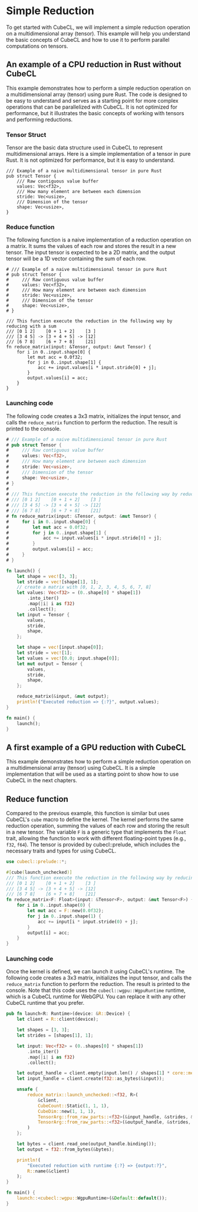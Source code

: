 # Simple Reduction

To get started with CubeCL, we will implement a simple reduction operation on a multidimensional array (tensor). This example will help you understand the basic concepts of CubeCL and how to use it to perform parallel computations on tensors.

## An example of a CPU reduction in Rust without CubeCL
This example demonstrates how to perform a simple reduction operation on a multidimensional array (tensor) using pure Rust. The code is designed to be easy to understand and serves as a starting point for more complex operations that can be parallelized with CubeCL. It is not optimized for performance, but it illustrates the basic concepts of working with tensors and performing reductions.

### Tensor Struct
Tensor are the basic data structure used in CubeCL to represent multidimensional arrays. Here is a simple implementation of a tensor in pure Rust. It is not optimized for performance, but it is easy to understand.
```rust,ignore
/// Example of a naive multidimensional tensor in pure Rust
pub struct Tensor {
    /// Raw contiguous value buffer
    values: Vec<f32>,
    /// How many element are between each dimension
    stride: Vec<usize>,
    /// Dimension of the tensor
    shape: Vec<usize>,
}
```

### Reduce function
The following function is a naive implementation of a reduction operation on a matrix. It sums the values of each row and stores the result in a new tensor. The input tensor is expected to be a 2D matrix, and the output tensor will be a 1D vector containing the sum of each row.
```rust,ignore
# /// Example of a naive multidimensional tensor in pure Rust
# pub struct Tensor {
#     /// Raw contiguous value buffer
#     values: Vec<f32>,
#     /// How many element are between each dimension
#     stride: Vec<usize>,
#     /// Dimension of the tensor
#     shape: Vec<usize>,
# }

/// This function execute the reduction in the following way by reducing with a sum
/// [0 1 2]    [0 + 1 + 2]    [3 ]
/// [3 4 5] -> [3 + 4 + 5] -> [12]
/// [6 7 8]    [6 + 7 + 8]    [21]
fn reduce_matrix(input: &Tensor, output: &mut Tensor) {
    for i in 0..input.shape[0] {
        let mut acc = 0.0f32;
        for j in 0..input.shape[1] {
            acc += input.values[i * input.stride[0] + j];
        }
        output.values[i] = acc;
    }
}
```

### Launching code
The following code creates a 3x3 matrix, initializes the input tensor, and calls the `reduce_matrix` function to perform the reduction. The result is printed to the console.
```rust
# /// Example of a naive multidimensional tensor in pure Rust
# pub struct Tensor {
#     /// Raw contiguous value buffer
#     values: Vec<f32>,
#     /// How many element are between each dimension
#     stride: Vec<usize>,
#     /// Dimension of the tensor
#     shape: Vec<usize>,
# }
#
# /// This function execute the reduction in the following way by reducing with a sum
# /// [0 1 2]    [0 + 1 + 2]    [3 ]
# /// [3 4 5] -> [3 + 4 + 5] -> [12]
# /// [6 7 8]    [6 + 7 + 8]    [21]
# fn reduce_matrix(input: &Tensor, output: &mut Tensor) {
#     for i in 0..input.shape[0] {
#         let mut acc = 0.0f32;
#         for j in 0..input.shape[1] {
#             acc += input.values[i * input.stride[0] + j];
#         }
#         output.values[i] = acc;
#     }
# }

fn launch() {
    let shape = vec![3, 3];
    let stride = vec![shape[1], 1];
    // create a matrix with [0, 1, 2, 3, 4, 5, 6, 7, 8]
    let values: Vec<f32> = (0..shape[0] * shape[1])
        .into_iter()
        .map(|i| i as f32)
        .collect();
    let input = Tensor {
        values,
        stride,
        shape,
    };

    let shape = vec![input.shape[0]];
    let stride = vec![1];
    let values = vec![0.0; input.shape[0]];
    let mut output = Tensor {
        values,
        stride,
        shape,
    };

    reduce_matrix(&input, &mut output);
    println!("Executed reduction => {:?}", output.values);
}

fn main() {
    launch();
}
```

## A first example of a GPU reduction with CubeCL
This example demonstrates how to perform a simple reduction operation on a multidimensional array (tensor) using CubeCL. It is a simple implementation that will be used as a starting point to show how to use CubeCL in the next chapters.

## Reduce function
Compared to the previous example, this function is similar but uses CubeCL's `cube` macro to define the kernel. The kernel performs the same reduction operation, summing the values of each row and storing the result in a new tensor. The variable `F` is a generic type that implements the `Float` trait, allowing the function to work with different floating-point types (e.g., `f32`, `f64`). The tensor is provided by cubecl::prelude, which includes the necessary traits and types for using CubeCL.
```rust
use cubecl::prelude::*;

#[cube(launch_unchecked)]
/// This function execute the reduction in the following way by reducing with a sum
/// [0 1 2]    [0 + 1 + 2]    [3 ]
/// [3 4 5] -> [3 + 4 + 5] -> [12]
/// [6 7 8]    [6 + 7 + 8]    [21]
fn reduce_matrix<F: Float>(input: &Tensor<F>, output: &mut Tensor<F>) {
    for i in 0..input.shape(0) {
        let mut acc = F::new(0.0f32);
        for j in 0..input.shape(1) {
            acc += input[i * input.stride(0) + j];
        }
        output[i] = acc;
    }
}
```

### Launching code
Once the kernel is defined, we can launch it using CubeCL's runtime. The following code creates a 3x3 matrix, initializes the input tensor, and calls the `reduce_matrix` function to perform the reduction. The result is printed to the console. Note that this code uses the `cubecl::wgpu::WgpuRuntime` runtime, which is a CubeCL runtime for WebGPU. You can replace it with any other CubeCL runtime that you prefer. 
```rust
pub fn launch<R: Runtime>(device: &R::Device) {
    let client = R::client(device);

    let shapes = [3, 3];
    let strides = [shapes[1], 1];

    let input: Vec<f32> = (0..shapes[0] * shapes[1])
        .into_iter()
        .map(|i| i as f32)
        .collect();

    let output_handle = client.empty(input.len() / shapes[1] * core::mem::size_of::<f32>());
    let input_handle = client.create(f32::as_bytes(&input));

    unsafe {
        reduce_matrix::launch_unchecked::<f32, R>(
            &client,
            CubeCount::Static(1, 1, 1),
            CubeDim::new(1, 1, 1),
            TensorArg::from_raw_parts::<f32>(&input_handle, &strides, &shapes, 1),
            TensorArg::from_raw_parts::<f32>(&output_handle, &strides, &[shapes[0]], 1),
        )
    };

    let bytes = client.read_one(output_handle.binding());
    let output = f32::from_bytes(&bytes);

    println!(
        "Executed reduction with runtime {:?} => {output:?}",
        R::name(&client)
    );
}

fn main() {
    launch::<cubecl::wgpu::WgpuRuntime>(&Default::default());
}
```
